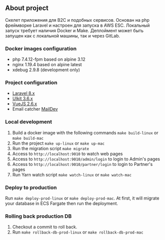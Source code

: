 ## About project

Скелет приложения для B2C и подобных сервисов. Основан на php фреймворке Laravel и настроен для запуска в AWS ESC. Локальный запуск требует наличия Docker и Make.
Деплоймент может быть запущен как с локальной машины, так и через GitLab.

### Docker images configuration

- php 7.4.12-fpm based on alpine 3.12
- nginx 1.19.4 based on alpine latest
- xdebug 2.9.8 (development only)

### Project configuration

- [Laravel 8.x](https://laravel.com/)
- [UIkit 3.6.x](https://getuikit.com/)
- [VueJS 2.6.x](https://vuejs.org/)
- Email catcher [MailDev](http://maildev.github.io/maildev/)

### Local development

1. Build a docker image with the following commands `make build-linux` or `make build-mac`
2. Run the project `make up-linux` or `make up-mac`
3. Run the migration script `make migrate`
4. Access to `http://localhost:9010` to watch web pages
5. Access to `http://localhost:9010/admin/login` to login to Admin's pages
6. Access to `http://localhost:9010/partner/login` to login to Partner's pages
7. Run Yarn watch script `make watch-linux` or `make watch-mac`

### Deploy to production
Run `make deploy-prod-linux` or `make deploy-prod-mac`. At first, it will migrate your database in ECS Fargate then run the deployment.

### Rolling back production DB
1. Checkout a commit to roll back.
2. Run `make rollback-db-prod-linux` or `make rollback-db-prod-mac`

